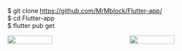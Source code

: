 $ git clone https://github.com/MrMblock/Flutter-app/  
$ cd Flutter-app  
$ flutter pub get  

<div style="display: flex; justify-content: space-between; flex-direction: row">
  <img src="https://github.com/user-attachments/assets/37b12802-bfeb-4c96-b8dd-7f73e8b95eb9" width="45%" />
  <img src="https://github.com/user-attachments/assets/a2b541a8-8baa-43f9-bbc8-3ea6547e7073" width="45%" />
</div>
